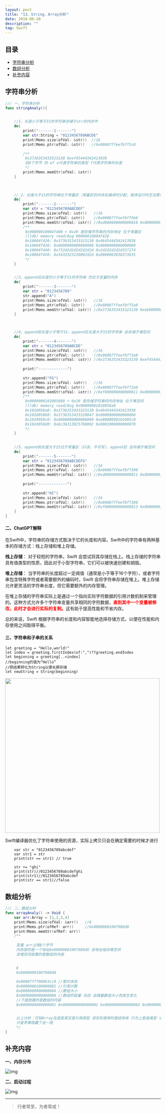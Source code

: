 ```yaml
---
layout: post
title: "13、String、Array分析"
date: 2018-06-20
description: ""
tag: Swift
---
```



## 目录
* [字符串分析](#content1)
* [数组分析](#content2)
* [补充内容](#content3)



<!-- ************************************************ -->
## <a id="content1"></a>字符串分析

```swift
/// 一、字符串分析
func stringAnaly(){
    

    //1、长度小于等于15的字符串存储于str的内存中
    do{
        print("-------1-------")
        var str:String = "0123456789ABCDE"
        print(Mems.size(ofVal: &str))  //16
        print(Mems.ptr(ofVal: &str))   //0x00007ffeefbff5c0
        
        /**
         0x3736353433323130 0xef45444342413938
         后8个字节 的 ef e代表字符串的类型 f代表字符串的长度
         */
        print(Mems.memStr(ofVal: &str))
    }

    
    
    // 2、长度大于15的字符串位于常量区（常量区的内存在编译时分配，程序运行时无法更改）
    do{
        print("-------2-------")
        var str = "0123456789ABCDEF"
        print(Mems.size(ofVal: &str))   //16
        print(Mems.ptr(ofVal: &str))    //0x00007ffeefbff5b0
        print(Mems.memStr(ofVal: &str)) //0xd000000000000010 0x800000010004f400
        /**
         0x00000010004f400 + 0x20 是存储字符串的内存地址 位于常量区
         (lldb) memory read/8xg 00000010004f420
         0x10004f420: 0x3736353433323130 0x4645444342413938
         0x10004f430: 0x0000000000000000 0x0000000000000000
         0x10004f440: 0x732d2d2d2d2d2d2d 0x2d2d2d2d2d337274
         0x10004f450: 0x3433323130002d2d 0x0000003938373635
         */
    }
    

    //3、append后长度仍小于等于15的字符串 仍位于变量的内存
    do{
        print("-------3-------")
        var str = "0123456789"
        str.append("A")
        print(Mems.size(ofVal: &str))   //16
        print(Mems.ptr(ofVal: &str))    //0x00007ffeefbff5a0
        print(Mems.memStr(ofVal: &str)) //0x3736353433323130 0xeb00000000413938
    }


    
    //4、append前长度小于等于15，append后长度大于15的字符串 会存储于堆空间
    do{
        print("-------4-------")
        var str = "0123456789ABCDE"
        print(Mems.size(ofVal: &str))   //16
        print(Mems.ptr(ofVal: &str))    //0x00007ffeefbff3a0
        print(Mems.memStr(ofVal: &str)) //0x3736353433323130 0xef45444342413938
        
        print("-------------")
        
        str.append("FG")
        print(Mems.size(ofVal: &str))   //16
        print(Mems.ptr(ofVal: &str))    //0x00007ffeefbff3a0
        print(Mems.memStr(ofVal: &str)) //0xf000000000000011 0x0000000101005880
        /**
         0x0000000101005880 + 0x20 是存储字符串的内存地址 位于堆空间
         (lldb) memory read/8xg 0x00000001010058a0
         0x1010058a0: 0x3736353433323130 0x4645444342413938
         0x1010058b0: 0x3736353433320047 0x0000000000000000
         0x1010058c0: 0x0000000000000000 0xe0000000101005c0
         0x1010058d0: 0x6c36313025780002 0x0002000000000078
         */
    }
    
    
    //5、append前长度大于15位于常量区（只读，不可写），append后 会存储于堆空间
    do{
        print("-------5-------")
        var str = "0123456789ABCDEFG"
        print(Mems.size(ofVal: &str))   //16
        print(Mems.ptr(ofVal: &str))    //0x00007ffeefbff390
        print(Mems.memStr(ofVal: &str)) //0xd000000000000011 0x80000001000843f0
        
        print("-------------")
        
        str.append("HI")
        print(Mems.size(ofVal: &str))   //16
        print(Mems.ptr(ofVal: &str))    //0x00007ffeefbff390
        print(Mems.memStr(ofVal: &str)) //0xf000000000000013 0x0000000100707490
    }
}
```

#### **二、ChatGPT解释**

在Swift中，字符串的存储方式取决于它的长度和内容。Swift中的字符串有两种基本的存储方式：栈上存储和堆上存储。

**栈上存储**： 对于较短的字符串，Swift 会尝试将其存储在栈上。栈上存储的字符串具有值类型的性质，因此对于小型字符串，它们可以被快速创建和销毁。

**堆上存储**： 当字符串的长度超过一定阈值（通常是小于等于16个字符），或者字符串包含特殊字符或者需要额外的编码时，Swift 会将字符串存储在堆上。堆上存储允许更灵活的字符串长度，但它需要额外的内存管理。

在堆上存储的字符串实际上是通过一个指向实际字符数据的引用计数机制来管理的。这种方式允许多个字符串变量共享相同的字符数据，<span style="color:red;font-weight:bold">直到其中一个变量被修改，此时才会进行实际的复制。</span>这有助于提高性能和节省内存。

总的来说，Swift 根据字符串的长度和内容智能地选择存储方式，以便在性能和内存使用之间取得平衡。


#### **三、字符串和子串的关系**    

```text
let greeting = "Hello,world!"
let index = greeting.firstIndex(of:",")??greeting.endIndex
let beginning = greeting[..<index]
//beginning的值为“Hello”
//把结果转化为String以便长期存储
let newString = String(beginning)
```
<img src="/images/swift/swift_10.webp" style="width:500px;">

Swift编译器优化了字符串使用的资源，实际上拷贝只会在确定需要的时候才进行
```text
    var str = "0123456789abcdef"
    var str1 = str
    print(str == str1) // true
    
    str += "ghi"
    print(str)//0123456789abcdefghi
    print(str1)//0123456789abcdef
    print(str == str1)//false
```

<!-- ************************************************ -->
## <a id="content2"></a>数组分析


```swift
/// 二、数组分析
func arrayAnaly() -> Void {
    var arr:Array = [1,2,3,4]
    print(Mems.size(ofVal: &arr))   //8
    print(Mems.ptr(ofRef: arr))     //0x00000001007988d0
    print(Mems.memStr(ofRef: arr))
    /**
     
     变量 arr占用8个字节
     内存放的是一个地址0x00000001007988d0 该地址指向堆空间
     该堆空间放置的是数组的内容

     
     8
     0x00000001007988d0
     
     0x00007fff90063cc0 //暂时未知
     0x0000000200000002 //引用计数
     0x0000000000000004 //数组大小
     0x0000000000000008 //数组的容量 动态 会随着数组大小而发生变化
     //下面放置的是数组的内容
     0x0000000000000001 0x0000000000000002 0x0000000000000003 0x0000000000000004

     
     以上分析：可知Array在底层其实是引用类型 但实际使用时是结构体 行为上是值类型 本质是引用类型
     只是苹果隐藏了这一层
     */
}
```

<!-- ************************************************ -->
## <a id="content3"></a>补充内容

**一、内存分布**

<img src="/images/swift/swift13_0.png" alt="img">


**二、启动过程**

<img src="/images/swift/swift13_1.png" alt="img">



----------
>  行者常至，为者常成！
